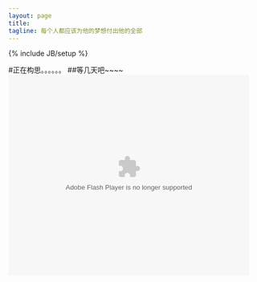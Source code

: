 ```yaml
---
layout: page
title: 
tagline: 每个人都应该为他的梦想付出他的全部
---
```

{% include JB/setup %}

#正在构思。。。。。。
##等几天吧~~~~
<embed src="http://player.youku.com/player.php/sid/XMzYzNjQ2MTQ0/v.swf" allowFullScreen="true" quality="high" width="480" height="400" align="middle" allowScriptAccess="always" type="application/x-shockwave-flash"></embed>
